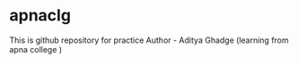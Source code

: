 # apnaclg
This is github repository for practice 
Author - Aditya Ghadge (learning from apna college )
